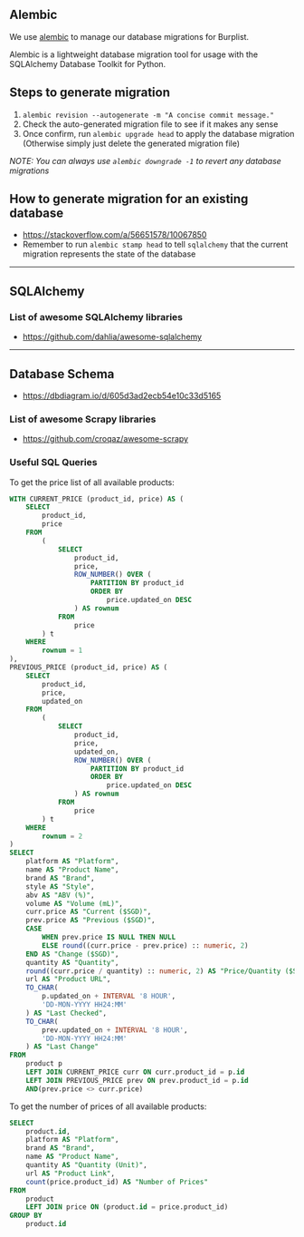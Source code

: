 ## Alembic

We use [alembic](https://alembic.sqlalchemy.org/en/latest/) to manage our database migrations for Burplist.

Alembic is a lightweight database migration tool for usage with the SQLAlchemy Database Toolkit for Python.

## Steps to generate migration

1. `alembic revision --autogenerate -m "A concise commit message."`
2. Check the auto-generated migration file to see if it makes any sense
3. Once confirm, run `alembic upgrade head` to apply the database migration (Otherwise simply just delete the generated migration file)

_NOTE: You can always use `alembic downgrade -1` to revert any database migrations_

## How to generate migration for an existing database

-   https://stackoverflow.com/a/56651578/10067850
-   Remember to run `alembic stamp head` to tell `sqlalchemy` that the current migration represents the state of the database

---

## SQLAlchemy

### List of awesome SQLAlchemy libraries

-   https://github.com/dahlia/awesome-sqlalchemy

---

## Database Schema

-   https://dbdiagram.io/d/605d3ad2ecb54e10c33d5165

### List of awesome Scrapy libraries

-   https://github.com/croqaz/awesome-scrapy

### Useful SQL Queries

To get the price list of all available products:

```sql
WITH CURRENT_PRICE (product_id, price) AS (
    SELECT
        product_id,
        price
    FROM
        (
            SELECT
                product_id,
                price,
                ROW_NUMBER() OVER (
                    PARTITION BY product_id
                    ORDER BY
                        price.updated_on DESC
                ) AS rownum
            FROM
                price
        ) t
    WHERE
        rownum = 1
),
PREVIOUS_PRICE (product_id, price) AS (
    SELECT
        product_id,
        price,
        updated_on
    FROM
        (
            SELECT
                product_id,
                price,
                updated_on,
                ROW_NUMBER() OVER (
                    PARTITION BY product_id
                    ORDER BY
                        price.updated_on DESC
                ) AS rownum
            FROM
                price
        ) t
    WHERE
        rownum = 2
)
SELECT
    platform AS "Platform",
    name AS "Product Name",
    brand AS "Brand",
    style AS "Style",
    abv AS "ABV (%)",
    volume AS "Volume (mL)",
    curr.price AS "Current ($SGD)",
    prev.price AS "Previous ($SGD)",
    CASE
        WHEN prev.price IS NULL THEN NULL
        ELSE round((curr.price - prev.price) :: numeric, 2)
    END AS "Change ($SGD)",
    quantity AS "Quantity",
    round((curr.price / quantity) :: numeric, 2) AS "Price/Quantity ($SGD)",
    url AS "Product URL",
    TO_CHAR(
        p.updated_on + INTERVAL '8 HOUR',
        'DD-MON-YYYY HH24:MM'
    ) AS "Last Checked",
    TO_CHAR(
        prev.updated_on + INTERVAL '8 HOUR',
        'DD-MON-YYYY HH24:MM'
    ) AS "Last Change"
FROM
    product p
    LEFT JOIN CURRENT_PRICE curr ON curr.product_id = p.id
    LEFT JOIN PREVIOUS_PRICE prev ON prev.product_id = p.id
    AND(prev.price <> curr.price)
```

To get the number of prices of all available products:

```sql
SELECT
	product.id,
	platform AS "Platform",
	brand AS "Brand",
	name AS "Product Name",
	quantity AS "Quantity (Unit)",
	url AS "Product Link",
	count(price.product_id) AS "Number of Prices"
FROM
	product
	LEFT JOIN price ON (product.id = price.product_id)
GROUP BY
	product.id
```
